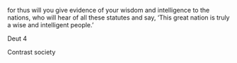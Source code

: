 for thus will you give evidence of your wisdom and intelligence to the nations, who will hear of all these statutes and say, ‘This great nation is truly a wise and intelligent people.’

Deut 4

Contrast society 
